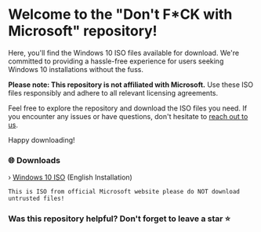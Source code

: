 # Welcome to the "Don't F*CK with Microsoft" repository!

Here, you'll find the Windows 10 ISO files available for download. We're committed to providing a hassle-free experience for users seeking Windows 10 installations without the fuss.

**Please note: This repository is not affiliated with Microsoft.** Use these ISO files responsibly and adhere to all relevant licensing agreements.

Feel free to explore the repository and download the ISO files you need. If you encounter any issues or have questions, don't hesitate to [reach out to us](https://www.reddit.com/message/compose/?to=arturcodes).

Happy downloading!

### 🌐 Downloads 
 › [Windows 10 ISO](https://www.mediafire.com/file/7zslfpk99gvrjth/Windows.iso/file) (English Installation) 
 ``````
This is ISO from official Microsoft website please do NOT download untrusted files! 
``````


### Was this repository helpful? Don't forget to leave a star ⭐
